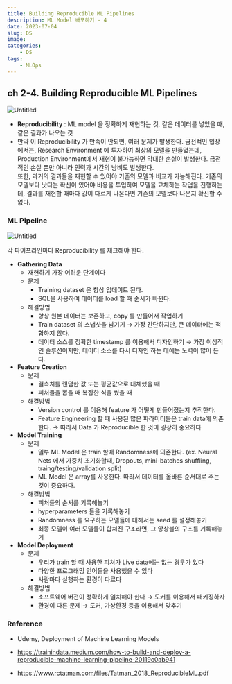 ```yaml
---
title: Building Reproducible ML Pipelines
description: ML Model 배포하기 - 4
date: 2023-07-04 
slug: DS
image: 
categories:
    - DS
tags:
    - MLOps
---
```


## ch 2-4. Building Reproducible ML Pipelines

![Untitled](https://github.com/ddoddii/skills-for-DS/assets/95014836/6300a20e-6272-4b62-81ec-74eefda977e7)

- **Reproducibility** : ML model 을 정확하게 재현하는 것. 같은 데이터를 넣었을 때, 같은 결과가 나오는 것
- 만약 이 Reproducibility 가 만족이 안되면, 여러 문제가 발생한다. 금전적인 입장에서는, Research Environment 에 투자하여 최상의 모델을 만들었는데, Production Environment에서 재현이 불가능하면 막대한 손실이 발생한다. 금전적인 손실 뿐만 아니라 인력과 시간의 낭비도 발생한다.  
또한, 과거의 결과들을 재현할 수 있어야 기존의 모델과 비교가 가능해진다. 기존의 모델보다 낫다는 확신이 있어야 비용을 투입하여 모델을 교체하는 작업을 진행하는데, 결과를 재현할 때마다 값이 다르게 나온다면 기존의 모델보다 나은지 확신할 수 없다.

### ML Pipeline

![Untitled](https://github.com/ddoddii/skills-for-DS/assets/95014836/c1308a41-4b67-4a35-9890-6bbf873fe037)


각 파이프라인마다 Reproducibility 를 체크해야 한다. 

- **Gathering Data**
    - 재현하기 가장 어려운 단계이다
    - 문제
        - Training dataset 은 항상 업데이트 된다.
        - SQL을 사용하여 데이터를 load 할 때 순서가 바뀐다.
    - 해결방법
        - 항상 원본 데이터는 보존하고, copy 를 만들어서 작업하기
        - Train dataset 의 스냅샷을 남기기 → 가장 간단하지만, 큰 데이터에는 적합하지 않다.
        - 데이터 소스를 정확한 timestamp 를 이용해서 디자인하기 → 가장 이상적인 솔루션이지만, 데이터 소스를 다시 디자인 하는 데에는 노력이 많이 든다.
- **Feature Creation**
    - 문제
        - 결측치를 랜덤한 값 또는 평균값으로 대체했을 때
        - 피처들을 뽑을 때 복잡한 식을 썼을 때
    - 해결방법
        - Version control 를 이용해 feature 가 어떻게 만들어졌는지 추적한다.
        - Feature Engineering 할 때 사용된 많은 파라미터들은 train data에 의존한다. → 따라서 Data 가 Reproducible 한 것이 굉장히 중요하다
- **Model Training**
    - 문제
        - 일부 ML Model 은 train 할때 Randomness에 의존한다. (ex. Neural Nets 에서 가중치 초기화할때, Dropouts, mini-batches shuffling, traing/testing/validation split)
        - ML Model 은 array를 사용한다. 따라서 데이터를 올바른 순서대로 주는 것이 중요하다.
    - 해결방법
        - 피처들의 순서를 기록해놓기
        - hyperparameters 들을 기록해놓기
        - Randomness 를 요구하는 모델들에 대해서는 seed 를 설정해놓기
        - 최종 모델이 여러 모델들이 합쳐진 구조라면, 그 앙상블의 구조를 기록해놓기
- **Model Deployment**
    - 문제
        - 우리가 train 할 때 사용한 피처가 Live data에는 없는 경우가 있다
        - 다양한 프로그래밍 언어들을 사용했을 수 있다
        - 사람마다 실행하는 환경이 다르다
    - 해결방법
        - 소프트웨어 버전이 정확하게 일치해야 한다 → 도커를 이용해서 패키징하자
        - 환경이 다른 문제 → 도커, 가상환경 등을 이용해서 맞추기


### Reference
- Udemy, Deployment of Machine Learning Models

- https://trainindata.medium.com/how-to-build-and-deploy-a-reproducible-machine-learning-pipeline-20119c0ab941
- https://www.rctatman.com/files/Tatman_2018_ReproducibleML.pdf